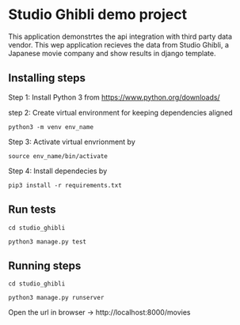 
# Studio Ghibli demo project
This application demonstrtes the api integration with third party data vendor. This 
wep application recieves the data from Studio Ghibli, a Japanese movie company and show results in django template.


## Installing steps

Step 1: Install Python 3 from https://www.python.org/downloads/

step 2: Create virtual environment for keeping dependencies aligned 
``` 
python3 -m venv env_name
```
Step 3: Activate virtual envrionment by 
``` 
source env_name/bin/activate 
```
Step 4: Install dependecies by 
``` 
pip3 install -r requirements.txt
```

## Run tests
```
cd studio_ghibli
```
```
python3 manage.py test
```

## Running steps

```
cd studio_ghibli
```
```
python3 manage.py runserver
```
Open the url in browser -> http://localhost:8000/movies

